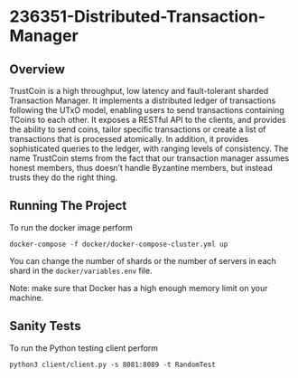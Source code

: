 # 236351-Distributed-Transaction-Manager

## Overview
TrustCoin is a high throughput, low latency and fault-tolerant sharded Transaction Manager. It implements a distributed ledger of transactions following the UTxO model, enabling users to send transactions containing TCoins to each other. It exposes a RESTful API to the clients, and provides the ability to send coins, tailor specific transactions or create a list of transactions that is processed atomically. In addition, it provides sophisticated queries to the ledger, with ranging levels of consistency. The name TrustCoin stems from the fact that our transaction manager assumes honest members, thus doesn’t handle Byzantine members, but instead trusts they do the right thing.

## Running The Project
To run the docker image perform 
```
docker-compose -f docker/docker-compose-cluster.yml up
```
You can change the number of shards or the number of servers in each shard in the `docker/variables.env` file.

Note: make sure that Docker has a high enough memory limit on your machine.
## Sanity Tests
To run the Python testing client perform 
```
python3 client/client.py -s 8081:8089 -t RandomTest
```
